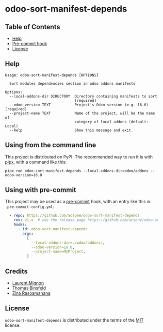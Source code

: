 # odoo-sort-manifest-depends

## Table of Contents

- [Help](#help)
- [Pre-commit hook](#pre-commit)
- [License](#license)

## Help

```
Usage: odoo-sort-manifest-depends [OPTIONS]

  Sort modules dependencies section in odoo addons manifests

Options:
  --local-addons-dir DIRECTORY  Directory containing manifests to sort
                                [required]
  --odoo-version TEXT           Project's Odoo version (e.g. 16.0)  [required]
  --project-name TEXT           Name of the project, will be the name of
                                category of local addons (default: Local)
  --help                        Show this message and exit.
```

## Using from the command line

This project is distributed on PyPI. The recommended way to run it is with
[pipx](https://github.com/pypa/pipx), with a command like this:

`pipx run odoo-sort-manifest-depends --local-addons-dir=odoo/addons --odoo-version=16.0`

## Using with pre-commit

This project may be used as a [pre-commit](https://pre-commit.com) hook, with an
entry like this in `.pre-commit-config.yml`.

```yaml
  - repo: https://github.com/acsone/odoo-sort-manifest-depends
    rev: v1.x  # see the release page https://github.com/acsone/odoo-sort-manifest-depends/releases
    hooks:
      - id: odoo-sort-manifest-depends
        args:
          [
            --local-addons-dir=./odoo/addons/,
            --odoo-version=16.0,
            --project-name=MyProject,
          ]
```

## Credits

 * [Laurent Mignon](https://github.com/lmignon)
 * [Thomas Binsfeld](https://github.com/ThomasBinsfeld)
 * [Zina Rasoamanana](https://github.com/AnizR)

## License

`odoo-sort-manifest-depends` is distributed under the terms of the
[MIT](https://spdx.org/licenses/MIT.html) license.

